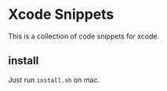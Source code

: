 # Xcode Snippets

This is a collection of code snippets for xcode.

## install

Just run `install.sh` on mac.
